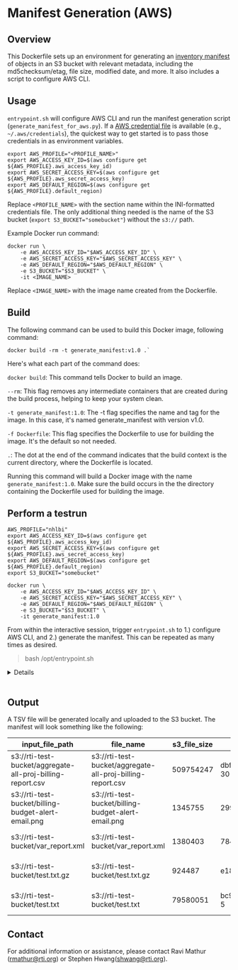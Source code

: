# Manifest Generation (AWS)

## Overview
This Dockerfile sets up an environment for generating an [inventory manifest](#output) of objects in an S3 bucket with relevant metadata, including the md5checksum/etag, file size, modified date, and more. It also includes a script to configure AWS CLI. 

## Usage

`entrypoint.sh` will configure AWS CLI and run the manifest generation script (`generate_manifest_for_aws.py`). If a [AWS credential file](https://github.com/aws/aws-cli) is available (e.g., `~/.aws/credentials`), the quickest way to get started is to pass those credentials in as environment variables.

```
export AWS_PROFILE="<PROFILE_NAME>" 
export AWS_ACCESS_KEY_ID=$(aws configure get ${AWS_PROFILE}.aws_access_key_id)
export AWS_SECRET_ACCESS_KEY=$(aws configure get ${AWS_PROFILE}.aws_secret_access_key)
export AWS_DEFAULT_REGION=$(aws configure get ${AWS_PROFILE}.default_region)
```
Replace `<PROFILE_NAME>` with the section name within the INI-formatted credentials file.
The only additional thing needed is the name of the S3 bucket (`export S3_BUCKET="somebucket"`) without the `s3://` path.

Example Docker run command:

```
docker run \
    -e AWS_ACCESS_KEY_ID="$AWS_ACCESS_KEY_ID" \
    -e AWS_SECRET_ACCESS_KEY="$AWS_SECRET_ACCESS_KEY" \
    -e AWS_DEFAULT_REGION="$AWS_DEFAULT_REGION" \
    -e S3_BUCKET="$S3_BUCKET" \
    -it <IMAGE_NAME>
```
Replace `<IMAGE_NAME>` with the image name created from the Dockerfile.

## Build
The following command can be used to build this Docker image, following command:
```
docker build -rm -t generate_manifest:v1.0 .`
```
Here's what each part of the command does:

`docker build`: This command tells Docker to build an image.

`--rm`: This flag removes any intermediate containers that are created during the build process, helping to keep your system clean.

`-t generate_manifest:1.0`: The -t flag specifies the name and tag for the image. In this case, it's named generate_manifest with version v1.0.

`-f Dockerfile`: This flag specifies the Dockerfile to use for building the image. It's the default so not needed.

`.`: The dot at the end of the command indicates that the build context is the current directory, where the Dockerfile is located.

Running this command will build a Docker image with the name `generate_manifest:1.0`. Make sure the build occurs in the the directory containing the Dockerfile used for building the image.


## Perform a testrun

```
AWS_PROFILE="nhlbi" 
export AWS_ACCESS_KEY_ID=$(aws configure get ${AWS_PROFILE}.aws_access_key_id)
export AWS_SECRET_ACCESS_KEY=$(aws configure get ${AWS_PROFILE}.aws_secret_access_key)
export AWS_DEFAULT_REGION=$(aws configure get ${AWS_PROFILE}.default_region)
export S3_BUCKET="somebucket"

docker run \
    -e AWS_ACCESS_KEY_ID="$AWS_ACCESS_KEY_ID" \
    -e AWS_SECRET_ACCESS_KEY="$AWS_SECRET_ACCESS_KEY" \
    -e AWS_DEFAULT_REGION="$AWS_DEFAULT_REGION" \
    -e S3_BUCKET="$S3_BUCKET" \
    -it generate_manifest:1.0
```

From within the interactive session, trigger `entrypoint.sh` to 1.) configure AWS CLI, and 2.) generate the manifest. This can be repeated as many times as desired. 

> bash /opt/entrypoint.sh


<details>

```
[[ configure_aws_cli.sh ]]
>>> Configuring aws cli...
[[ Generate manifest for s3://rti-test-bucket ]]
main app started
Script running on linux with 8 cpus
s3-bucket: rti-test-bucket
md5sum exists for s3://rti-test-bucket/aggregate-all-proj-billing-report.csv
md5sum exists for s3://rti-test-bucket/billing-budget-alert-email.png
md5sum exists for s3://rti-test-bucket/var_report.xml
md5sum exists for s3://rti-test-bucket/test.txt.gz
md5sum exists for s3://rti-test-bucket/test.txt
Elapsed time for md5 checksums (calculate_md5sum_for_cloud_paths_threaded): 0:00:00.003184
get_receipt_manifest_file_pointer_for_bucket - done
update_manifest_file - done
Copied rti-test-bucket.manifest.20240506182516.tsv to /opt/output/rti-test-bucket.manifest.20240506182516.tsv
Uploading rti-test-bucket.manifest.20240506182516.tsv to s3://rti-test-bucket done
Done. Receipt manifest located at rti-test-bucket.manifest.20240506182516.tsv
[[ List manifest files in s3://rti-test-bucket ]]
2024-05-06 18:25:17      20721 rti-test-bucket.manifest.20240506182516.tsv
```
</details>
<br>

## Output

A TSV file will be generated locally and uploaded to the S3 bucket. The manifest will look something like the following:

| input_file_path                                            | file_name                                                  | s3_file_size | s3_md5sum                           | md5sum                           | s3_path                                                    | s3_modified_date          | guid                                         | ga4gh_drs_uri                                                |
| ---------------------------------------------------------- | ---------------------------------------------------------- | ------------ | ----------------------------------- | -------------------------------- | ---------------------------------------------------------- | ------------------------- | -------------------------------------------- | ------------------------------------------------------------ |
| s3://rti-test-bucket/aggregate-all-proj-billing-report.csv | s3://rti-test-bucket/aggregate-all-proj-billing-report.csv | 509754247    | dbf2a67bfc6b609363f99bcf8d0c3799-30 | b1f79144c782e699e004e78f2da099e7 | s3://rti-test-bucket/aggregate-all-proj-billing-report.csv | 2020-01-01 21:05:40+00:00 | dg.1212/0e0877ba-731b-4ce9-b266-34b71e6d6322 | drs://dg.1212:dg.1212%2F0e0877ba-731b-4ce9-b266-34b71e6d6322 |
| s3://rti-test-bucket/billing-budget-alert-email.png        | s3://rti-test-bucket/billing-budget-alert-email.png        | 1345755      | 2992b062c8ce8876cdcc552e233c6c3c    | 2992b062c8ce8876cdcc552e233c6c3c | s3://rti-test-bucket/billing-budget-alert-email.png        | 2020-01-01 21:05:52+00:00 | dg.1212/dfafc275-1206-4684-8368-512b4ae479ec | drs://dg.1212:dg.1212%2Fdfafc275-1206-4684-8368-512b4ae479ec |
| s3://rti-test-bucket/var_report.xml                        | s3://rti-test-bucket/var_report.xml                        | 1380403      | 7845dda8786244538b5ebb826021af1d    | 7845dda8786244538b5ebb826021af1d | s3://rti-test-bucket/var_report.xml                        | 2020-01-01 21:05:56+00:00 | dg.1212/14cccdae-c671-4abe-b1fd-b288b15eff38 | drs://dg.1212:dg.1212%2F14cccdae-c671-4abe-b1fd-b288b15eff38 |
| s3://rti-test-bucket/test.txt.gz                           | s3://rti-test-bucket/test.txt.gz                           | 924487       | e18ece94da761771c8bbdb9b8be3d0db    | e18ece94da761771c8bbdb9b8be3d0db | s3://rti-test-bucket/test.txt.gz                           | 2020-01-01 21:06:00+00:00 | dg.1212/e2ac1985-db23-4bfe-bfe1-07a476177c66 | drs://dg.1212:dg.1212%2Fe2ac1985-db23-4bfe-bfe1-07a476177c66 |
| s3://rti-test-bucket/test.txt                              | s3://rti-test-bucket/test.txt                              | 79580051     | bc98ca9dfb02a387703603a447644e94-5  | 6ae3f98be14578ea5b3c6c712a442408 | s3://rti-test-bucket/test.txt                              | 2020-01-01 21:05:40+00:00 | dg.1212/5ee01ada-1f63-40ef-a6b2-dc3ce2aa0a03 | drs://dg.1212:dg.1212%2F5ee01ada-1f63-40ef-a6b2-dc3ce2aa0a03 |


## Contact
For additional information or assistance, please contact Ravi Mathur (rmathur@rti.org) or Stephen Hwang(shwang@rti.org).